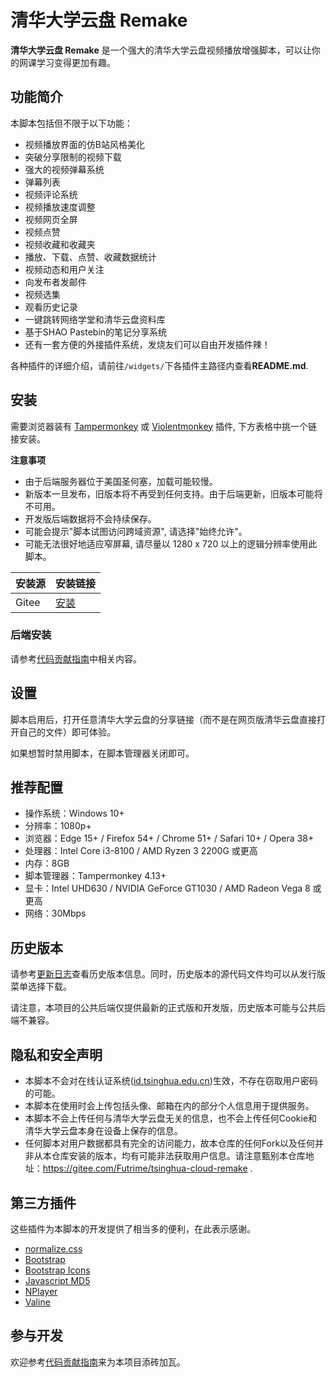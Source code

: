# 清华大学云盘 Remake

**清华大学云盘 Remake** 是一个强大的清华大学云盘视频播放增强脚本，可以让你的网课学习变得更加有趣。

## 功能简介

本脚本包括但不限于以下功能：

* 视频播放界面的仿B站风格美化
* 突破分享限制的视频下载
* 强大的视频弹幕系统
* 弹幕列表
* 视频评论系统
* 视频播放速度调整
* 视频网页全屏
* 视频点赞
* 视频收藏和收藏夹
* 播放、下载、点赞、收藏数据统计
* 视频动态和用户关注
* 向发布者发邮件
* 视频选集
* 观看历史记录
* 一键跳转网络学堂和清华云盘资料库
* 基于SHAO Pastebin的笔记分享系统
* 还有一套方便的外接插件系统，发烧友们可以自由开发插件辣！

各种插件的详细介绍，请前往`/widgets/`下各插件主路径内查看**README.md**.


## 安装

需要浏览器装有 [Tampermonkey](https://tampermonkey.net/) 或 [Violentmonkey](https://violentmonkey.github.io/) 插件, 下方表格中挑一个链接安装。

**注意事项**

* 由于后端服务器位于美国圣何塞，加载可能较慢。
* 新版本一旦发布，旧版本将不再受到任何支持。由于后端更新，旧版本可能将不可用。
* 开发版后端数据将不会持续保存。
* 可能会提示"脚本试图访问跨域资源", 请选择"始终允许"。
* 可能无法很好地适应窄屏幕, 请尽量以 1280 x 720 以上的逻辑分辨率使用此脚本。

| 安装源 | 安装链接 |
| --- | --- |
| Gitee | [安装](https://gitee.com/futrime/tsinghua-cloud-remake/raw/master/TsinghuaCloudRemake.user.js) |

### 后端安装

请参考[代码贡献指南](CONTRIBUTING.md)中相关内容。

## 设置

脚本启用后，打开任意清华大学云盘的分享链接（而不是在网页版清华云盘直接打开自己的文件）即可体验。

如果想暂时禁用脚本，在脚本管理器关闭即可。

## 推荐配置

* 操作系统：Windows 10+
* 分辨率：1080p+
* 浏览器：Edge 15+ / Firefox 54+ / Chrome 51+ / Safari 10+ / Opera 38+
* 处理器：Intel Core i3-8100 / AMD Ryzen 3 2200G 或更高
* 内存：8GB
* 脚本管理器：Tampermonkey 4.13+
* 显卡：Intel UHD630 / NVIDIA GeForce GT1030 / AMD Radeon Vega 8 或更高
* 网络：30Mbps

## 历史版本

请参考[更新日志](CHANGELOG.md)查看历史版本信息。同时，历史版本的源代码文件均可以从发行版菜单选择下载。

请注意，本项目的公共后端仅提供最新的正式版和开发版，历史版本可能与公共后端不兼容。

## 隐私和安全声明

* 本脚本不会对在线认证系统([id.tsinghua.edu.cn](https://id.tsinghua.edu.cn))生效，不存在窃取用户密码的可能。
* 本脚本在使用时会上传包括头像、邮箱在内的部分个人信息用于提供服务。
* 本脚本不会上传任何与清华大学云盘无关的信息，也不会上传任何Cookie和清华大学云盘本身在设备上保存的信息。
* 任何脚本对用户数据都具有完全的访问能力，故本仓库的任何Fork以及任何并非从本仓库安装的版本，均有可能非法获取用户信息。请注意甄别本仓库地址：https://gitee.com/Futrime/tsinghua-cloud-remake .

## 第三方插件

这些插件为本脚本的开发提供了相当多的便利，在此表示感谢。

* [normalize.css](https://github.com/necolas/normalize.css/)
* [Bootstrap](https://github.com/twbs/bootstrap)
* [Bootstrap Icons](https://github.com/twbs/icons)
* [Javascript MD5](https://github.com/blueimp/JavaScript-MD5)
* [NPlayer](https://github.com/woopen/nplayer)
* [Valine](https://github.com/xCss/Valine)

## 参与开发

欢迎参考[代码贡献指南](CONTRIBUTING.md)来为本项目添砖加瓦。